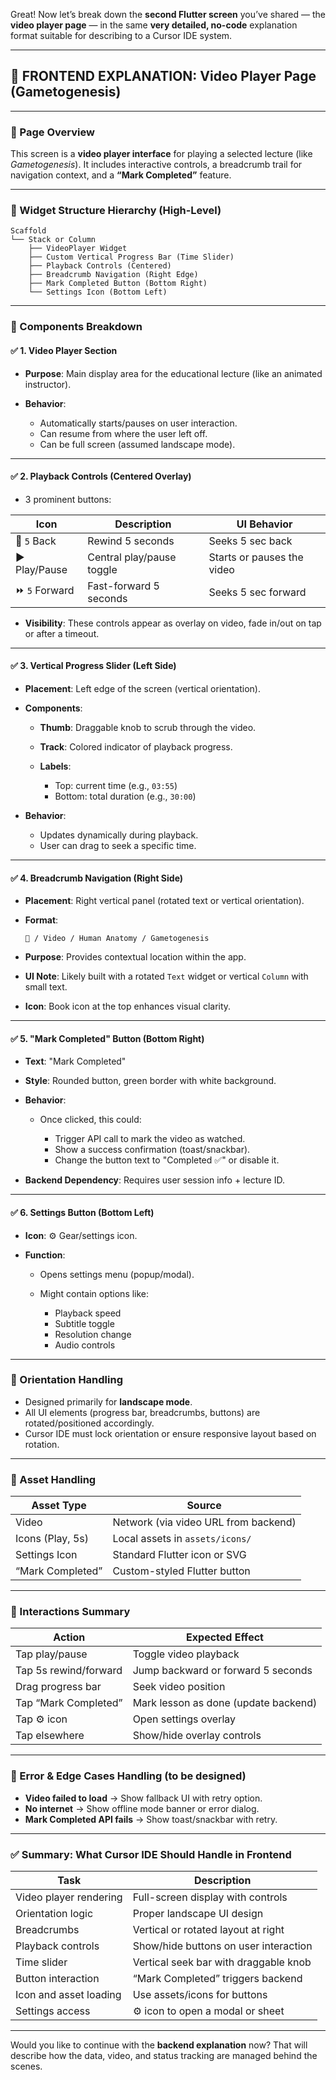 Great! Now let’s break down the **second Flutter screen** you’ve shared — the **video player page** — in the same **very detailed, no-code** explanation format suitable for describing to a Cursor IDE system.

---

## 🔷 FRONTEND EXPLANATION: Video Player Page (Gametogenesis)

---

### 🔹 Page Overview

This screen is a **video player interface** for playing a selected lecture (like *Gametogenesis*). It includes interactive controls, a breadcrumb trail for navigation context, and a **“Mark Completed”** feature.

---

### 🔹 Widget Structure Hierarchy (High-Level)

```
Scaffold
└── Stack or Column
    ├── VideoPlayer Widget
    ├── Custom Vertical Progress Bar (Time Slider)
    ├── Playback Controls (Centered)
    ├── Breadcrumb Navigation (Right Edge)
    ├── Mark Completed Button (Bottom Right)
    └── Settings Icon (Bottom Left)
```

---

### 🔹 Components Breakdown

#### ✅ 1. **Video Player Section**

* **Purpose**: Main display area for the educational lecture (like an animated instructor).
* **Behavior**:

  * Automatically starts/pauses on user interaction.
  * Can resume from where the user left off.
  * Can be full screen (assumed landscape mode).

---

#### ✅ 2. **Playback Controls (Centered Overlay)**

* 3 prominent buttons:

| Icon          | Description               | UI Behavior                |
| ------------- | ------------------------- | -------------------------- |
| 🔄 `5` Back   | Rewind 5 seconds          | Seeks 5 sec back           |
| ▶️ Play/Pause | Central play/pause toggle | Starts or pauses the video |
| ⏩ `5` Forward | Fast-forward 5 seconds    | Seeks 5 sec forward        |

* **Visibility**: These controls appear as overlay on video, fade in/out on tap or after a timeout.

---

#### ✅ 3. **Vertical Progress Slider (Left Side)**

* **Placement**: Left edge of the screen (vertical orientation).
* **Components**:

  * **Thumb**: Draggable knob to scrub through the video.
  * **Track**: Colored indicator of playback progress.
  * **Labels**:

    * Top: current time (e.g., `03:55`)
    * Bottom: total duration (e.g., `30:00`)
* **Behavior**:

  * Updates dynamically during playback.
  * User can drag to seek a specific time.

---

#### ✅ 4. **Breadcrumb Navigation (Right Side)**

* **Placement**: Right vertical panel (rotated text or vertical orientation).
* **Format**:

  ```
  📘 / Video / Human Anatomy / Gametogenesis
  ```
* **Purpose**: Provides contextual location within the app.
* **UI Note**: Likely built with a rotated `Text` widget or vertical `Column` with small text.
* **Icon**: Book icon at the top enhances visual clarity.

---

#### ✅ 5. **"Mark Completed" Button (Bottom Right)**

* **Text**: "Mark Completed"
* **Style**: Rounded button, green border with white background.
* **Behavior**:

  * Once clicked, this could:

    * Trigger API call to mark the video as watched.
    * Show a success confirmation (toast/snackbar).
    * Change the button text to "Completed ✅" or disable it.
* **Backend Dependency**: Requires user session info + lecture ID.

---

#### ✅ 6. **Settings Button (Bottom Left)**

* **Icon**: ⚙️ Gear/settings icon.
* **Function**:

  * Opens settings menu (popup/modal).
  * Might contain options like:

    * Playback speed
    * Subtitle toggle
    * Resolution change
    * Audio controls

---

### 🔹 Orientation Handling

* Designed primarily for **landscape mode**.
* All UI elements (progress bar, breadcrumbs, buttons) are rotated/positioned accordingly.
* Cursor IDE must lock orientation or ensure responsive layout based on rotation.

---

### 🔹 Asset Handling

| Asset Type       | Source                               |
| ---------------- | ------------------------------------ |
| Video            | Network (via video URL from backend) |
| Icons (Play, 5s) | Local assets in `assets/icons/`      |
| Settings Icon    | Standard Flutter icon or SVG         |
| “Mark Completed” | Custom-styled Flutter button         |

---

### 🔹 Interactions Summary

| Action                | Expected Effect                      |
| --------------------- | ------------------------------------ |
| Tap play/pause        | Toggle video playback                |
| Tap 5s rewind/forward | Jump backward or forward 5 seconds   |
| Drag progress bar     | Seek video position                  |
| Tap “Mark Completed”  | Mark lesson as done (update backend) |
| Tap ⚙️ icon           | Open settings overlay                |
| Tap elsewhere         | Show/hide overlay controls           |

---

### 🔹 Error & Edge Cases Handling (to be designed)

* **Video failed to load** → Show fallback UI with retry option.
* **No internet** → Show offline mode banner or error dialog.
* **Mark Completed API fails** → Show toast/snackbar with retry.

---

### ✅ Summary: What Cursor IDE Should Handle in Frontend

| Task                   | Description                           |
| ---------------------- | ------------------------------------- |
| Video player rendering | Full-screen display with controls     |
| Orientation logic      | Proper landscape UI design            |
| Breadcrumbs            | Vertical or rotated layout at right   |
| Playback controls      | Show/hide buttons on user interaction |
| Time slider            | Vertical seek bar with draggable knob |
| Button interaction     | “Mark Completed” triggers backend     |
| Icon and asset loading | Use assets/icons for buttons          |
| Settings access        | ⚙️ icon to open a modal or sheet      |

---

Would you like to continue with the **backend explanation** now? That will describe how the data, video, and status tracking are managed behind the scenes.
